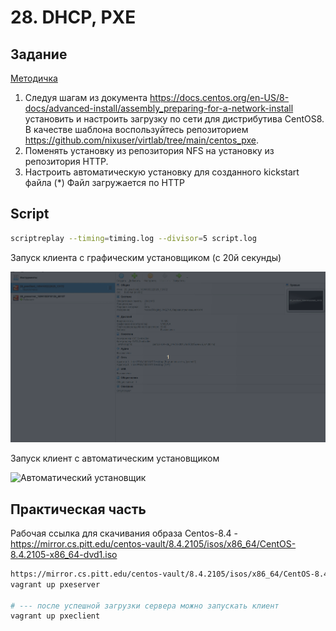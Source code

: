 # 28. DHCP, PXE

## Задание

[Методичка](https://docs.google.com/document/d/1f5I8vbWAk8ah9IFpAQWN3dcWDHMqXzGb/edit)

1. Следуя шагам из документа https://docs.centos.org/en-US/8-docs/advanced-install/assembly_preparing-for-a-network-install
установить и настроить загрузку по сети для дистрибутива CentOS8.
В качестве шаблона воспользуйтесь репозиторием https://github.com/nixuser/virtlab/tree/main/centos_pxe.
2. Поменять установку из репозитория NFS на установку из репозитория HTTP.
3. Настроить автоматическую установку для созданного kickstart файла (*) Файл загружается по HTTP

## Script

```bash
scriptreplay --timing=timing.log --divisor=5 script.log
```

Запуск клиента с графическим установщиком (с 20й секунды)

![Загрзка клиента](./peek-28.gif)

Запуск клиент с автоматическим установщиком

![Автоматический установщик](./screenrecord-28-2.gif)


## Практическая часть

Рабочая ссылка для скачивания образа Centos-8.4 - https://mirror.cs.pitt.edu/centos-vault/8.4.2105/isos/x86_64/CentOS-8.4.2105-x86_64-dvd1.iso

```bash
https://mirror.cs.pitt.edu/centos-vault/8.4.2105/isos/x86_64/CentOS-8.4.2105-x86_64-dvd1.iso
vagrant up pxeserver

# --- после успешной загрузки сервера можно запускать клиент
vagrant up pxeclient
```
